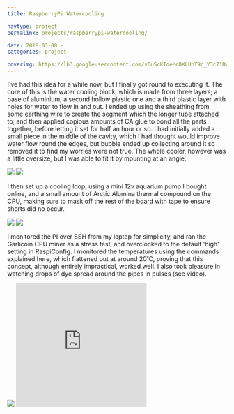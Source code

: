 ```yaml
---
title: RaspberryPi Watercooling

navtype: project
permalink: projects/raspberrypi-watercooling/

date: 2018-03-08 -
categories: project

coverimg: https://lh3.googleusercontent.com/vQuScKIoeMcDKLUnT9c_Y3c71DWKSuHLFTc5NFEG9hweYeJAno-9aGQHBgbIgSq1AGGtCcBzEoBk5swri2UksPgRiPh3UD4cyYC5wAyzeoixwCQCXUGJWlm9H4Z4cbx-0sXTlpOBVA
---
```

I've had this idea for a while now, but I finally got round to executing it. 
The core of this is the water cooling block, which is made from three layers; a base of aluminium, a second hollow plastic one and a third plastic layer with holes for water to flow in and out. I ended up using the sheathing from some earthing wire to create the segment which the longer tube attached to, and then applied copious amounts of CA glue to bond all the parts together, before letting it set for half an hour or so. I had initially added a small piece in the middle of the cavity, which I had thought would improve water flow round the edges, but bubble ended up collecting around it so removed it to find my worries were not true. The whole cooler, however was a little oversize, but I was able to fit it by mounting at an angle.

<img class="post-image" src="https://lh3.googleusercontent.com/vQuScKIoeMcDKLUnT9c_Y3c71DWKSuHLFTc5NFEG9hweYeJAno-9aGQHBgbIgSq1AGGtCcBzEoBk5swri2UksPgRiPh3UD4cyYC5wAyzeoixwCQCXUGJWlm9H4Z4cbx-0sXTlpOBVA">
<img class="post-image" src="https://lh3.googleusercontent.com/zYYdsnReZ1qOsU7dEgaMl9cJx4kVAP2wotdqpiJqbu1IdvyNJGS5rAw96QNpNMaq8_O4UBUlE06YANG6lg_y01_eYP7nO4Q5Yf2C749GAFtFQALFWOk7zi9EsrRO1UX-e_EeK9-viA">

I then set up a cooling loop, using a mini 12v aquarium pump I bought online, and a small amount of Arctic Alumina thermal compound on the CPU, making sure to mask off the rest of the board with tape to ensure shorts did no occur.

<img class="post-image" src="https://lh3.googleusercontent.com/L0dfZbfZdCnj_4AQyEhPj6EZCP8QWx9cmXrfdpBwp-YVBvYO3cZNHdVX9oqrMN9s1GCu8J6_3cPd33MNKY1g0HYMNTFyZ6DmvLJFiJSN0qoRB6rD7TsZChfkzqeK4p68lDqkEEjcpA">
<img class="post-image" src="https://lh3.googleusercontent.com/AJ63X89ihtnk0L5EVeYZdJdT2-0s6vaWdBIkKfFayyEJwbhEMpS0NONUdZOWkjP-ZjyBhHUKKIzhpIJibdTTSK9oYhJh2agG31sZXkCnItEhgji2pBvZKDyHGijh7DrZ1acaa757EQ">

I monitored the PI over SSH from my laptop for simplicity, and ran the Garlicoin CPU miner as a stress test, and overclocked to the default 'high' setting in RaspiConfig. I monitored the temperatures using the commands explained here, which flattened out at around 20˚C, proving that this concept, although entirely impractical, worked well. I also took pleasure in watching drops of dye spread around the pipes in pulses (see video).
<div>
  <img class="post-image" src="https://lh3.googleusercontent.com/TUoGA9VUTK01D4q8R5x_E7VE7gGX_s2K7ScSqbuavSh9JLQwVwMtnp_C4Os86Gn7lYb150JaZxI7CfUiWZVchnXuZPT6H5S5O2FrFl39s1Q43W6OdH3dWMfN1KSZUiWsX50OWcwFrA">
  <iframe class="post-image" height="283" src="https://www.youtube.com/embed/hgnU9K_aeco?rel=0" frameborder="0" allow="autoplay; encrypted-media" allowfullscreen></iframe>
</div>
